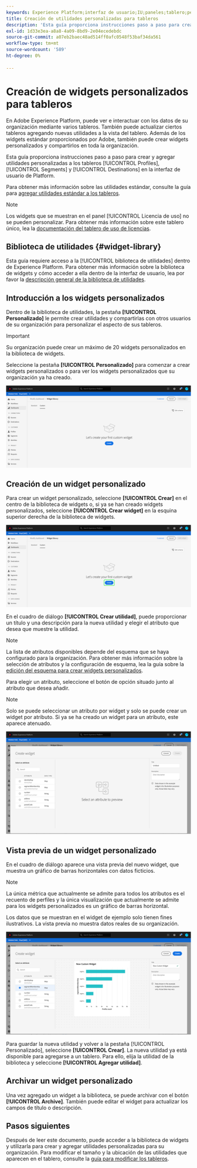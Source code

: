 ```yaml
---
keywords: Experience Platform;interfaz de usuario;IU;paneles;tablero;perfiles;segmentos;destinos;uso de licencias;utilidades;métricas;
title: Creación de utilidades personalizadas para tableros
description: 'Esta guía proporciona instrucciones paso a paso para crear utilidades personalizadas para utilizarlas en tableros de Adobe Experience Platform. '
exl-id: 1d33e3ea-a8a8-4a09-8bd9-2e04ecedebdc
source-git-commit: a07eb2baec48ad514ff0afc0548f53baf34da561
workflow-type: tm+mt
source-wordcount: '589'
ht-degree: 0%

---
```



# Creación de widgets personalizados para tableros

En Adobe Experience Platform, puede ver e interactuar con los datos de su organización mediante varios tableros. También puede actualizar ciertos tableros agregando nuevas utilidades a la vista del tablero. Además de los widgets estándar proporcionados por Adobe, también puede crear widgets personalizados y compartirlos en toda la organización.

Esta guía proporciona instrucciones paso a paso para crear y agregar utilidades personalizadas a los tableros [!UICONTROL Profiles], [!UICONTROL Segments] y [!UICONTROL Destinations] en la interfaz de usuario de Platform.

Para obtener más información sobre las utilidades estándar, consulte la guía para [agregar utilidades estándar a los tableros](standard-widgets.md).

>[!NOTE]
>
>Los widgets que se muestran en el panel [!UICONTROL Licencia de uso] no se pueden personalizar. Para obtener más información sobre este tablero único, lea la [documentación del tablero de uso de licencias](../guides/license-usage.md).

## Biblioteca de utilidades {#widget-library}

Esta guía requiere acceso a la [!UICONTROL biblioteca de utilidades] dentro de Experience Platform. Para obtener más información sobre la biblioteca de widgets y cómo acceder a ella dentro de la interfaz de usuario, lea por favor la [descripción general de la biblioteca de utilidades](widget-library.md).

## Introducción a los widgets personalizados

Dentro de la biblioteca de utilidades, la pestaña **[!UICONTROL Personalizado]** le permite crear utilidades y compartirlas con otros usuarios de su organización para personalizar el aspecto de sus tableros.

>[!IMPORTANT]
>
>Su organización puede crear un máximo de 20 widgets personalizados en la biblioteca de widgets.

Seleccione la pestaña **[!UICONTROL Personalizado]** para comenzar a crear widgets personalizados o para ver los widgets personalizados que su organización ya ha creado.

![](../images/customization/custom-widgets.png)

## Creación de un widget personalizado

Para crear un widget personalizado, seleccione **[!UICONTROL Crear]** en el centro de la biblioteca de widgets o, si ya se han creado widgets personalizados, seleccione **[!UICONTROL Crear widget]** en la esquina superior derecha de la biblioteca de widgets.

![](../images/customization/create-widget.png)

En el cuadro de diálogo **[!UICONTROL Crear utilidad]**, puede proporcionar un título y una descripción para la nueva utilidad y elegir el atributo que desea que muestre la utilidad.

>[!NOTE]
>
>La lista de atributos disponibles depende del esquema que se haya configurado para la organización. Para obtener más información sobre la selección de atributos y la configuración de esquema, lea la guía sobre la [edición del esquema para crear widgets personalizados](edit-schema.md).

Para elegir un atributo, seleccione el botón de opción situado junto al atributo que desea añadir.

>[!NOTE]
>
>Solo se puede seleccionar un atributo por widget y solo se puede crear un widget por atributo. Si ya se ha creado un widget para un atributo, este aparece atenuado.

![](../images/customization/create-widget-dialog.png)

## Vista previa de un widget personalizado

En el cuadro de diálogo aparece una vista previa del nuevo widget, que muestra un gráfico de barras horizontales con datos ficticios.

>[!NOTE]
>
>La única métrica que actualmente se admite para todos los atributos es el recuento de perfiles y la única visualización que actualmente se admite para los widgets personalizados es un gráfico de barras horizontal.
>
>Los datos que se muestran en el widget de ejemplo solo tienen fines ilustrativos. La vista previa no muestra datos reales de su organización.

![](../images/customization/create-widget-select-attribute.png)

Para guardar la nueva utilidad y volver a la pestaña [!UICONTROL Personalizado], seleccione **[!UICONTROL Crear]**. La nueva utilidad ya está disponible para agregarse a un tablero. Para ello, elija la utilidad de la biblioteca y seleccione **[!UICONTROL Agregar utilidad]**.

## Archivar un widget personalizado

Una vez agregado un widget a la biblioteca, se puede archivar con el botón **[!UICONTROL Archive]**. También puede editar el widget para actualizar los campos de título o descripción.

## Pasos siguientes

Después de leer este documento, puede acceder a la biblioteca de widgets y utilizarla para crear y agregar utilidades personalizadas para su organización. Para modificar el tamaño y la ubicación de las utilidades que aparecen en el tablero, consulte la [guía para modificar los tableros](modify.md).
